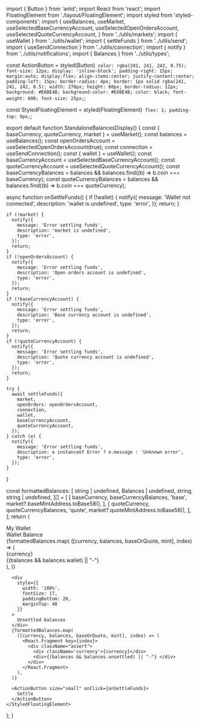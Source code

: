 import { Button } from 'antd';
import React from 'react';
import FloatingElement from './layout/FloatingElement';
import styled from 'styled-components';
import {
useBalances,
useMarket,
useSelectedBaseCurrencyAccount,
useSelectedOpenOrdersAccount,
useSelectedQuoteCurrencyAccount,
} from '../utils/markets';
import { useWallet } from '../utils/wallet';
import { settleFunds } from '../utils/send';
import { useSendConnection } from '../utils/connection';
import { notify } from '../utils/notifications';
import { Balances } from '../utils/types';

const ActionButton = styled(Button)` color: rgba(241, 241, 242, 0.75); font-size: 12px; display: 'inline-block'; padding-right: 15px; margin:auto; display:flex; align-items:center; justify-content:center; padding-left: 15px; border-radius: 4px; border: 1px solid rgba(241, 241, 242, 0.5); width: 270px; height: 60px; border-radius: 12px; background: #E6BE4B; background-color: #E6BE4B; color: black; font-weight: 600; font-size: 25px;`;

const StyledFloatingElement = styled(FloatingElement)` flex: 1; padding-top: 9px;`;

export default function StandaloneBalancesDisplay() {
const { baseCurrency, quoteCurrency, market } = useMarket();
const balances = useBalances();
const openOrdersAccount = useSelectedOpenOrdersAccount(true);
const connection = useSendConnection();
const { wallet } = useWallet();
const baseCurrencyAccount = useSelectedBaseCurrencyAccount();
const quoteCurrencyAccount = useSelectedQuoteCurrencyAccount();
const baseCurrencyBalances =
balances && balances.find((b) => b.coin === baseCurrency);
const quoteCurrencyBalances =
balances && balances.find((b) => b.coin === quoteCurrency);

async function onSettleFunds() {
if (!wallet) {
notify({
message: 'Wallet not connected',
description: 'wallet is undefined',
type: 'error',
});
return;
}

    if (!market) {
      notify({
        message: 'Error settling funds',
        description: 'market is undefined',
        type: 'error',
      });
      return;
    }
    if (!openOrdersAccount) {
      notify({
        message: 'Error settling funds',
        description: 'Open orders account is undefined',
        type: 'error',
      });
      return;
    }
    if (!baseCurrencyAccount) {
      notify({
        message: 'Error settling funds',
        description: 'Base currency account is undefined',
        type: 'error',
      });
      return;
    }
    if (!quoteCurrencyAccount) {
      notify({
        message: 'Error settling funds',
        description: 'Quote currency account is undefined',
        type: 'error',
      });
      return;
    }

    try {
      await settleFunds({
        market,
        openOrders: openOrdersAccount,
        connection,
        wallet,
        baseCurrencyAccount,
        quoteCurrencyAccount,
      });
    } catch (e) {
      notify({
        message: 'Error settling funds',
        description: e instanceof Error ? e.message : 'Unknown error',
        type: 'error',
      });
    }

}

const formattedBalances: [
string | undefined,
Balances | undefined,
string,
string | undefined,
][] = [
[
baseCurrency,
baseCurrencyBalances,
'base',
market?.baseMintAddress.toBase58(),
],
[
quoteCurrency,
quoteCurrencyBalances,
'quote',
market?.quoteMintAddress.toBase58(),
],
];
return (
<StyledFloatingElement>
<div className='title'>My Wallet</div>
<div
style={{
          width: '100%',
          fontSize: 17,
          paddingBottom: 20,
          marginTop: 48
        }} >
Wallet Balance
</div>
{formattedBalances.map(
([currency, balances, baseOrQuote, mint], index) => (
<React.Fragment key={index}>
<div className="assert">
<div className='currency'>{currency}</div>
<div>{(balances && balances.wallet) || "-"} </div>
</div>
</React.Fragment>
),
)}

      <div
        style={{
          width: '100%',
          fontSize: 17,
          paddingBottom: 20,
          marginTop: 48
        }}
      >
        Unsettled balances
      </div>
      {formattedBalances.map(
        ([currency, balances, baseOrQuote, mint], index) => (
          <React.Fragment key={index}>
            <div className="assert">
              <div className='currency'>{currency}</div>
              <div>{(balances && balances.unsettled) || "-"} </div>
            </div>
          </React.Fragment>
        ),
      )}

      <ActionButton size="small" onClick={onSettleFunds}>
        Settle
      </ActionButton>
    </StyledFloatingElement>

);
}

